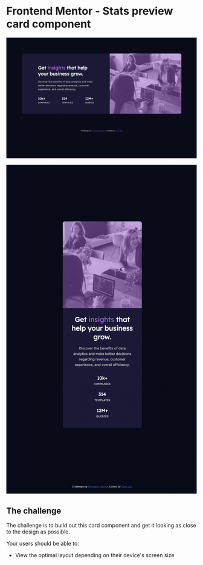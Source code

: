 # Frontend Mentor - Stats preview card component

![Design desktop](./design/desktop.png)

![Design mobile](./design/mobile.png)

## The challenge

The challenge is to build out this card component and get it looking as close to the design as possible.

Your users should be able to:

- View the optimal layout depending on their device's screen size